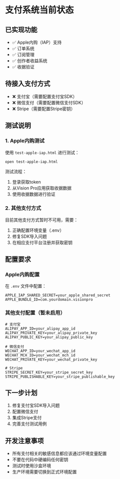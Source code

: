 # 支付系统当前状态

## 已实现功能
- ✅ Apple内购（IAP）支持
- ✅ 订单系统
- ✅ 订阅管理
- ✅ 创作者收益系统
- ✅ 收据验证

## 待接入支付方式
- ❌ 支付宝（需要配置支付宝SDK）
- ❌ 微信支付（需要配置微信支付SDK）
- ❌ Stripe（需要配置Stripe密钥）

## 测试说明

### 1. Apple内购测试
使用 `test-apple-iap.html` 进行测试：
```bash
open test-apple-iap.html
```

测试流程：
1. 登录获取token
2. 从Vision Pro应用获取收据数据
3. 使用收据数据进行验证

### 2. 其他支付方式
目前其他支付方式暂时不可用，需要：
1. 正确配置环境变量（.env）
2. 修复SDK导入问题
3. 在相应支付平台注册并获取密钥

## 配置要求

### Apple内购配置
在 `.env` 文件中配置：
```
APPLE_IAP_SHARED_SECRET=your_apple_shared_secret
APPLE_BUNDLE_ID=com.yourdomain.visionpro
```

### 其他支付配置（暂未启用）
```
# 支付宝
ALIPAY_APP_ID=your_alipay_app_id
ALIPAY_PRIVATE_KEY=your_alipay_private_key
ALIPAY_PUBLIC_KEY=your_alipay_public_key

# 微信支付
WECHAT_APP_ID=your_wechat_app_id
WECHAT_MCH_ID=your_wechat_mch_id
WECHAT_PRIVATE_KEY=your_wechat_private_key

# Stripe
STRIPE_SECRET_KEY=your_stripe_secret_key
STRIPE_PUBLISHABLE_KEY=your_stripe_publishable_key
```

## 下一步计划
1. 修复支付宝SDK导入问题
2. 配置微信支付
3. 集成Stripe支付
4. 完善支付测试用例

## 开发注意事项
- 所有支付相关的敏感信息都应该通过环境变量配置
- 不要在代码中硬编码任何密钥
- 测试时使用沙盒环境
- 生产环境需要切换到正式环境配置
